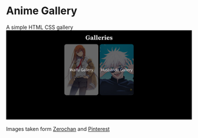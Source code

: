 # Anime Gallery

A simple HTML CSS gallery
![Index page](index.png)


Images taken form [Zerochan](https://www.zerochan.net/) and [Pinterest](https://www.pinterest.com/)
